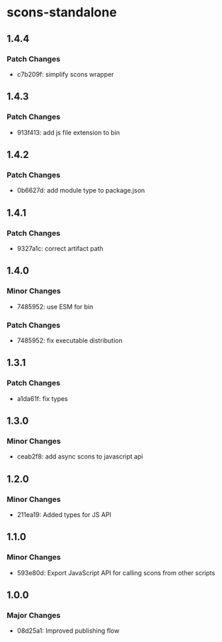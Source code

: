 # scons-standalone

## 1.4.4

### Patch Changes

- c7b209f: simplify scons wrapper

## 1.4.3

### Patch Changes

- 913f413: add js file extension to bin

## 1.4.2

### Patch Changes

- 0b6627d: add module type to package.json

## 1.4.1

### Patch Changes

- 9327a1c: correct artifact path

## 1.4.0

### Minor Changes

- 7485952: use ESM for bin

### Patch Changes

- 7485952: fix executable distribution

## 1.3.1

### Patch Changes

- a1da61f: fix types

## 1.3.0

### Minor Changes

- ceab2f8: add async scons to javascript api

## 1.2.0

### Minor Changes

- 211ea19: Added types for JS API

## 1.1.0

### Minor Changes

- 593e80d: Export JavaScript API for calling scons from other scripts

## 1.0.0

### Major Changes

- 08d25a1: Improved publishing flow
